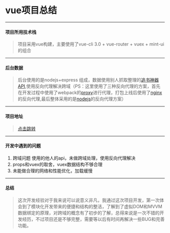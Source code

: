 # vue项目总结
***
#### 项目所用技术栈
> 项目采用vue构建，主要使用了vue-cli 3.0 + vue-router + vuex + mint-ui的组合
---
#### 后台数据
> 后台使用的是nodejs+express 组成，数据使用别人抓取整理的[追书神器API](https://github.com/zimplexing/vue-nReader/blob/master/doc/zhuishushenqi.md),使用反向代理解决跨域（PS：这里使用了三种反向代理的方案，首先在开发过程中使用了webpack的[proxy](http://www.cnblogs.com/liuchuanfeng/p/6802598.html)进行代理，打包上线后使用了[nginx](http://www.cnblogs.com/anruy/p/4989161.html)的反向代理,最后整体采用的是[nodejs](https://www.cnblogs.com/tilv37/p/6796882.html)的反向代理方案）
---
#### 项目地址
> [点击跳转](http://39.106.38.187/vue/)
---
#### 开发中遇到的问题
1. 跨域问题
使用的他人的api，未做跨域处理，使用反向代理解决
2. props和vuex的取舍，vuex数据结构不够合理
3. 未能做合理的网络和性能优化，加载缓慢
---
#### 总结
>这次开发经验对于我来说可以说意义非凡，我通过这次项目开发，第一次体会到了模块化开发带来的便捷和结构的整洁，了解到了虚拟DOM和MVVM数据绑定的原理，对跨域的概念有了初步的了解，总得来说是一次不错的开发经历，不过项目还是不够完整，需要等以后有时间再解决一些BUG和完善功能。
